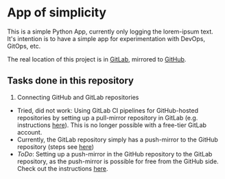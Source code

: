 # App of simplicity

This is a simple Python App, currently only logging the lorem-ipsum text. It's intention is to have a simple app for experimentation with DevOps, GitOps, etc. 

The real location of this project is in [GitLab](https://gitlab.com/siarener/app-of-simplicity), mirrored to [GitHub](https://github.com/siarener/app-of-simplicity). 

## Tasks done in this repository
1. Connecting GitHub and GitLab repositories
- Tried, did not work: Using GitLab CI pipelines for GitHub-hosted repositories by setting up a pull-mirror repository in GitLab (e.g. instructions [here](https://jhall.io/posts/github-with-gitlab-ci/)). This is no longer possible with a free-tier GitLab account.
- Currently, the GitLab repository simply has a push-mirror to the GitHub repository (steps see [here](./docs/gitlab_to_github_mirror.md))
- *ToDo*: Setting up a push-mirror in the GitHub repository to the GitLab repository, as the push-mirror is possible for free from the GitHub side. Check out the instructions [here](https://dev.to/brunorobert/github-and-gitlab-sync-44mn).